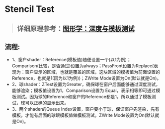 # Stencil Test
> ## 详细原理参考：[图形学：深度与模板测试](https://blog.csdn.net/whitebreeze/article/details/118097525)

## 流程: 
* 1、窗户shader：Reference(模板值)随便设置一个(以1为例)；Comparison(比较，是否通过)设置为always；PassFront设置为Replace(表现为：窗户显示的区域，也就是覆盖的区域，这块区域的模板值为前面设置的Reference，也就是1(因为以1为例))；ZWrite Mode设置为On(默认就是On)。
* 2、球shader：ZTest设置为Greater，确保球在窗户后面能够通过深度测试，能够渲染；模板值设置为1，Comparison设置为 Equal，表示相等即可通过模板测试。因为球的Reference和窗户的Reference都是1，所以通过了模板测试，球可以正确的显示出来。
* 3、两个shader的Queue Index设置，窗户要小于球，保证窗户先渲染，先有模板，才能有后面的球跟模板值做模板测试。ZWrite Mode设置为On(默认就是On)。
